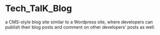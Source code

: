 # Tech_TalK_Blog
a CMS-style blog site similar to a Wordpress site, where developers can publish their blog posts and comment on other developers’ posts as well.
